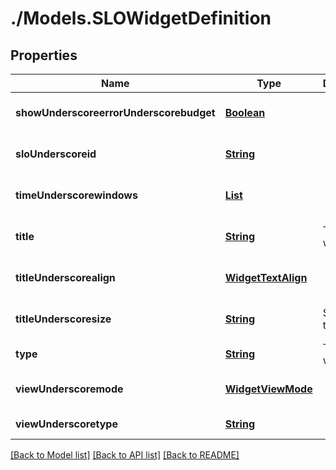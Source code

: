 # ./Models.SLOWidgetDefinition
## Properties

Name | Type | Description | Notes
------------ | ------------- | ------------- | -------------
**showUnderscoreerrorUnderscorebudget** | [**Boolean**][1] |  | [optional] [default to null]
**sloUnderscoreid** | [**String**][2] |  | [optional] [default to null]
**timeUnderscorewindows** | [**List**][3] |  | [optional] [default to null]
**title** | [**String**][2] | Title of the widget | [optional] [default to null]
**titleUnderscorealign** | [**WidgetTextAlign**][4] |  | [optional] [default to null]
**titleUnderscoresize** | [**String**][2] | Size of the title | [optional] [default to null]
**type** | [**String**][2] | Type of the widget | [default to slo]
**viewUnderscoremode** | [**WidgetViewMode**][5] |  | [optional] [default to null]
**viewUnderscoretype** | [**String**][2] |  | [default to detail]

[[Back to Model list]][6] [[Back to API list]][7] [[Back to README]][8]

[1]: boolean.md
[2]: string.md
[3]: WidgetTimeWindows.md
[4]: WidgetTextAlign.md
[5]: WidgetViewMode.md
[6]: ../README.md#documentation-for-models
[7]: ../README.md#documentation-for-api-endpoints
[8]: ../README.md
